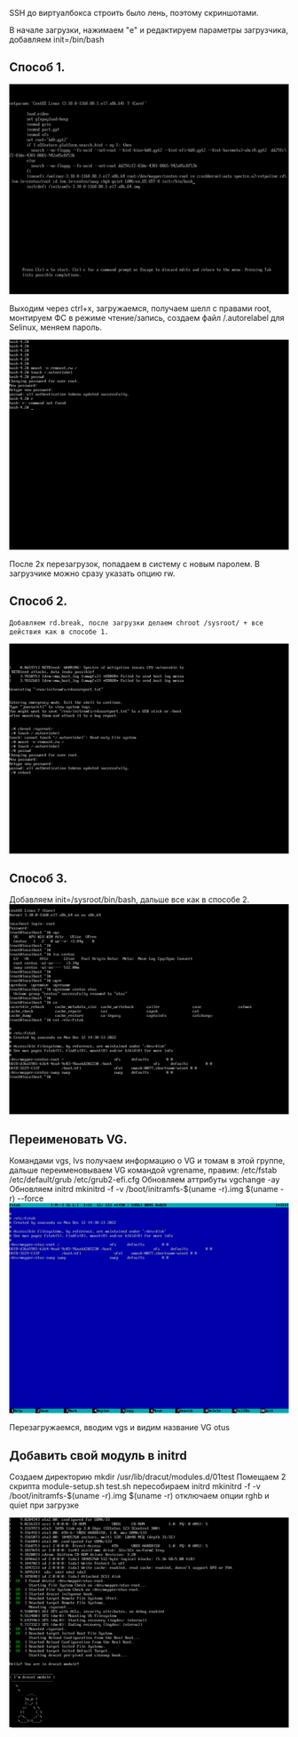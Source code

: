 SSH до виртуалбокса строить было лень, поэтому скриншотами.

В начале загрузки, нажимаем "e" и редактируем параметры загрузчика, добавляем init=/bin/bash


## Способ 1.


![alt text](https://github.com/Systimax22/Otus_HW/blob/main/Lession7/img/1.png "Редактирование")

Выходим через ctrl+x, загружаемся, получаем шелл с правами root, монтируем ФС в режиме чтение/запись, создаем файл /.autorelabel для Selinux, меняем пароль.

![alt text](https://github.com/Systimax22/Otus_HW/blob/main/Lession7/img/2.png "Смена пароля")

После 2х перезагрузок, попадаем в систему с новым паролем.
В загрузчике можно сразу указать опцию rw.

## Способ 2.

    Добавляем rd.break, после загрузки делаем chroot /sysroot/ + все действия как в способе 1.

![alt text](https://github.com/Systimax22/Otus_HW/blob/main/Lession7/img/3.png "Смена пароля rd.break")

## Способ 3.

Добавляем init=/sysroot/bin/bash, дальше все как в способе 2.
![alt text](https://github.com/Systimax22/Otus_HW/blob/main/Lession7/img/4.png "Смена пароля sysroot")


## Переименовать VG.
Командами vgs, lvs получаем информацию о VG и томам в этой группе, дальше переименовываем VG командой vgrename, правим:
/etc/fstab
/etc/default/grub
/etc/grub2-efi.cfg
Обновляем аттрибуты vgchange -ay
Обновляем initrd 
mkinitrd -f -v /boot/initramfs-$(uname -r).img $(uname -r) --force
![alt text](https://github.com/Systimax22/Otus_HW/blob/main/Lession7/img/5.png "Переименование VG")

Перезагружаемся, вводим vgs и видим название VG otus

## Добавить свой модуль в initrd
Создаем директорию mkdir /usr/lib/dracut/modules.d/01test
Помещаем 2 скрипта 
module-setup.sh
test.sh
пересобираем initrd
mkinitrd -f -v /boot/initramfs-$(uname -r).img $(uname -r)
отключаем опции rghb и quiet при загрузке

![alt text](https://github.com/Systimax22/Otus_HW/blob/main/Lession7/img/7.png "Переименование VG")



